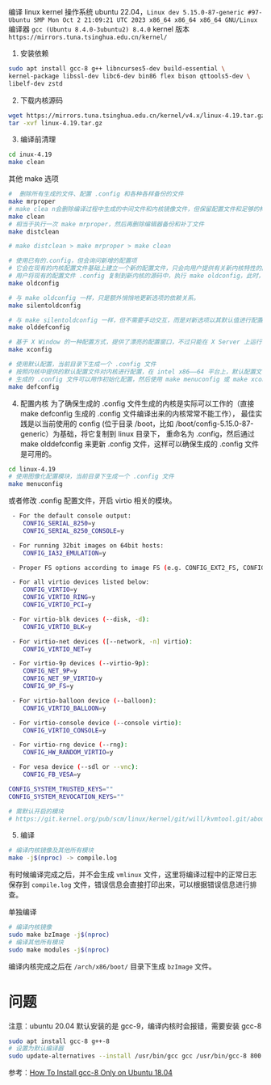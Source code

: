 编译 linux kernel
操作系统 ubuntu 22.04，`Linux dev 5.15.0-87-generic #97-Ubuntu SMP Mon Oct 2 21:09:21 UTC 2023 x86_64 x86_64 x86_64 GNU/Linux`  
编译器 `gcc (Ubuntu 8.4.0-3ubuntu2) 8.4.0`
kernel 版本 `https://mirrors.tuna.tsinghua.edu.cn/kernel/`

1. 安装依赖
```bash
sudo apt install gcc-8 g++ libncurses5-dev build-essential \
kernel-package libssl-dev libc6-dev bin86 flex bison qttools5-dev \
libelf-dev zstd
```

2. 下载内核源码
```bash
wget https://mirrors.tuna.tsinghua.edu.cn/kernel/v4.x/linux-4.19.tar.gz
tar -xvf linux-4.19.tar.gz
```

3. 编译前清理
```bash
cd inux-4.19
make clean
```

其他 make 选项
```bash
#  删除所有生成的文件、配置 .config 和各种各样备份的文件
make mrproper
# make clea n会删除编译过程中生成的中间文件和内核镜像文件，但保留配置文件和足够的构建外部模块的构建支持
make clean
# 相当于执行一次 make mrproper，然后再删除编辑器备份和补丁文件
make distclean

# make distclean > make mrproper > make clean

# 使用已有的.config，但会询问新增的配置项
# 它会在现有的内核配置文件基础上建立一个新的配置文件，只会向用户提供有关新内核特性的问题。在新内核升级的过程中，它会非常有用，
# 用户将现有的配置文件 .config 复制到新内核的源码中，执行 make oldconfig，此时，用户只需要回答新增特性的问题即可。
make oldconfig

# 与 make oldconfig 一样，只是额外悄悄地更新选项的依赖关系。
make silentoldconfig

# 与 make silentoldconfig 一样，但不需要手动交互，而是对新选项以其默认值进行配置。
make olddefconfig

# 基于 X Window 的一种配置方式，提供了漂亮的配置窗口，不过只能在 X Server 上运行 X 桌面应用程序时使用，它依赖于 QT。
make xconfig

# 使用默认配置，当前目录下生成一个 .config 文件
# 按照内核中提供的默认配置文件对内核进行配置，在 intel x86——64 平台上，默认配置文件为 arch/x86/configs/x86_64_defconfig，
# 生成的 .config 文件可以用作初始化配置，然后使用 make menuconfig 或 make xconfig 进行配置。
make defconfig
```

4. 配置内核
为了确保生成的 .config 文件生成的内核是实际可以工作的（直接 make defconfig 生成的 .config 文件编译出来的内核常常不能工作），
最佳实践是以当前使用的 config (位于目录 /boot，比如 /boot/config-5.15.0-87-generic）为基础，将它复制到 linux 目录下，
重命名为 .config，然后通过 make olddefconfig 来更新 .config 文件，这样可以确保生成的 .config 文件是可用的。
```bash
cd linux-4.19
# 使用图像化配置模块，当前目录下生成一个 .config 文件
make menuconfig
```

或者修改 .config 配置文件，开启 virtio 相关的模块。
```bash
 - For the default console output:
	CONFIG_SERIAL_8250=y
	CONFIG_SERIAL_8250_CONSOLE=y

 - For running 32bit images on 64bit hosts:
	CONFIG_IA32_EMULATION=y

 - Proper FS options according to image FS (e.g. CONFIG_EXT2_FS, CONFIG_EXT4_FS).

 - For all virtio devices listed below:
	CONFIG_VIRTIO=y
	CONFIG_VIRTIO_RING=y
	CONFIG_VIRTIO_PCI=y

 - For virtio-blk devices (--disk, -d):
	CONFIG_VIRTIO_BLK=y

 - For virtio-net devices ([--network, -n] virtio):
	CONFIG_VIRTIO_NET=y

 - For virtio-9p devices (--virtio-9p):
	CONFIG_NET_9P=y
	CONFIG_NET_9P_VIRTIO=y
	CONFIG_9P_FS=y

 - For virtio-balloon device (--balloon):
	CONFIG_VIRTIO_BALLOON=y

 - For virtio-console device (--console virtio):
	CONFIG_VIRTIO_CONSOLE=y

 - For virtio-rng device (--rng):
	CONFIG_HW_RANDOM_VIRTIO=y

 - For vesa device (--sdl or --vnc):
	CONFIG_FB_VESA=y

CONFIG_SYSTEM_TRUSTED_KEYS=""
CONFIG_SYSTEM_REVOCATION_KEYS=""

# 需默认开启的模块
# https://git.kernel.org/pub/scm/linux/kernel/git/will/kvmtool.git/about/
```

5. 编译
```bash
# 编译内核镜像及其他所有模块
make -j$(nproc) -> compile.log
```
有时候编译完成之后，并不会生成 `vmlinux` 文件，这里将编译过程中的正常日志保存到 `compile.log` 文件，错误信息会直接打印出来，可以根据错误信息进行排查。


单独编译
```bash
# 编译内核镜像
sudo make bzImage -j$(nproc)
# 编译其他所有模块
sudo make modules -j$(nproc)
```

编译内核完成之后在 `/arch/x86/boot/` 目录下生成 `bzImage` 文件。


# 问题
注意：ubuntu 20.04 默认安装的是 gcc-9，编译内核时会报错，需要安装 gcc-8
```bash
sudo apt install gcc-8 g++-8
# 设置为默认编译器
sudo update-alternatives --install /usr/bin/gcc gcc /usr/bin/gcc-8 800 --slave /usr/bin/g++ g++ /usr/bin/g++-8
``` 
参考：[How To Install gcc-8 Only on Ubuntu 18.04](https://devicetests.com/install-gcc-8-ubuntu-18-04)